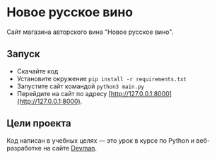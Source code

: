 # Новое русское вино

Сайт магазина авторского вина "Новое русское вино".

## Запуск

- Скачайте код
- Установите окружение `pip install -r requirements.txt`
- Запустите сайт командой `python3 main.py`
- Перейдите на сайт по адресу [http://127.0.0.1:8000](http://127.0.0.1:8000).

## Цели проекта

Код написан в учебных целях — это урок в курсе по Python и веб-разработке на сайте [Devman](https://dvmn.org).
